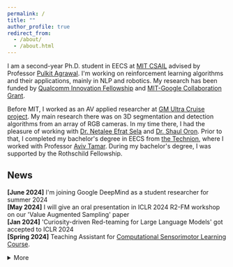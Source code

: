 ```yaml
---
permalink: /
title: ""
author_profile: true
redirect_from: 
  - /about/
  - /about.html
---
```


I am a second-year Ph.D. student in EECS at [MIT CSAIL](https://csail.mit.edu) advised by Professor [Pulkit Agrawal](https://people.csail.mit.edu/pulkitag/).  I'm working on reinforcement learning algorithms and their applications, mainly in NLP and robotics. My research has been funded by [Qualcomm Innovation Fellowship](https://www.qualcomm.com/research/university-relations/innovation-fellowship/2024-north-america) and [MIT-Google Collaboration Grant](https://computing.mit.edu/mit-google-program-for-computing-innovation/).

Before MIT, I worked as an AV applied researcher at [GM Ultra Cruise project](https://news.gm.com/newsroom.detail.html/Pages/news/us/en/2021/oct/1006-ultracruise.html). My main research there was on 3D segmentation and detection algorithms from an array of RGB cameras. In my time there, I had the pleasure of working with  [Dr. Netalee Efrat Sela](https://scholar.google.com/citations?user=L0cJiRwAAAAJ&hl=en&oi=sra) and [Dr. Shaul Oron](https://scholar.google.com/citations?user=YBQnkjIAAAAJ&hl=fil).
Prior to that, I completed my bachelor's degree in EECS from [the Technion](https://www.technion.ac.il/en/home-2/), where I worked with Professor [Aviv Tamar](https://avivt.github.io/avivt/). During my bachelor's degree, I was supported by the Rothschild Fellowship.

<h2>News</h2>

<b>[June 2024]</b> I'm joining Google DeepMind as a student researcher for summer 2024<br>
<b>[May 2024]</b> I will give an oral presentation in ICLR 2024 R2-FM workshop on our 'Value Augmented Sampling' paper<br>
<b>[Jan 2024]</b> 'Curiosity-driven Red-teaming for Large Language Models' got accepted to ICLR 2024<br>
<b>[Spring 2024]</b> Teaching Assistant for <a href="https://pulkitag.github.io/6.884/sp20/"> Computational Sensorimotor Learning Course</a>. <br>
<details><summary>More</summary>
<b>[Sep 2023]</b> Invited talk at Hyundai Research. <br>
<b>[Jun 2023]</b> Invited talk at the Technion. <br>
<b>[Apr 2023]</b> Our TGRL paper got accepted to ICML2023, see you in Hawaii! <br>
</details>

